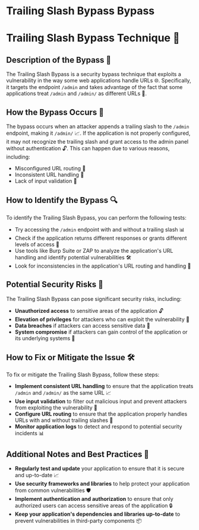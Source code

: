 # Trailing Slash Bypass Bypass

# Trailing Slash Bypass Technique 🚨
## Description of the Bypass 📝
The Trailing Slash Bypass is a security bypass technique that exploits a vulnerability in the way some web applications handle URLs 🌐. Specifically, it targets the endpoint `/admin` and takes advantage of the fact that some applications treat `/admin` and `/admin/` as different URLs 🤔.

## How the Bypass Occurs 🚫
The bypass occurs when an attacker appends a trailing slash to the `/admin` endpoint, making it `/admin/` 📈. If the application is not properly configured, it may not recognize the trailing slash and grant access to the admin panel without authentication 🔓. This can happen due to various reasons, including:
* Misconfigured URL routing 🚧
* Inconsistent URL handling 🤝
* Lack of input validation 🚫

## How to Identify the Bypass 🔍
To identify the Trailing Slash Bypass, you can perform the following tests:
* Try accessing the `/admin` endpoint with and without a trailing slash 📊
* Check if the application returns different responses or grants different levels of access 📝
* Use tools like Burp Suite or ZAP to analyze the application's URL handling and identify potential vulnerabilities 🛠️
* Look for inconsistencies in the application's URL routing and handling 📝

## Potential Security Risks 🚨
The Trailing Slash Bypass can pose significant security risks, including:
* **Unauthorized access** to sensitive areas of the application 🔓
* **Elevation of privileges** for attackers who can exploit the vulnerability 🚀
* **Data breaches** if attackers can access sensitive data 📁
* **System compromise** if attackers can gain control of the application or its underlying systems 🚫

## How to Fix or Mitigate the Issue 🛠️
To fix or mitigate the Trailing Slash Bypass, follow these steps:
* **Implement consistent URL handling** to ensure that the application treats `/admin` and `/admin/` as the same URL 📈
* **Use input validation** to filter out malicious input and prevent attackers from exploiting the vulnerability 🚫
* **Configure URL routing** to ensure that the application properly handles URLs with and without trailing slashes 🚧
* **Monitor application logs** to detect and respond to potential security incidents 📊

## Additional Notes and Best Practices 📝
* **Regularly test and update** your application to ensure that it is secure and up-to-date 📈
* **Use security frameworks and libraries** to help protect your application from common vulnerabilities 🛡️
* **Implement authentication and authorization** to ensure that only authorized users can access sensitive areas of the application 🔒
* **Keep your application's dependencies and libraries up-to-date** to prevent vulnerabilities in third-party components 📦